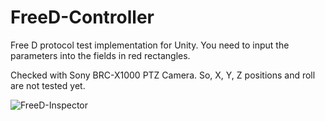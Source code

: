 # FreeD-Controller

Free D protocol test implementation for Unity.
You need to input the parameters into the fields in red rectangles.

Checked with Sony BRC-X1000 PTZ Camera. So, X, Y, Z positions and roll are not tested yet.


 ![FreeD-Inspector](https://user-images.githubusercontent.com/4477357/206056270-2a366715-9fb1-46c7-a4c6-d28be9ad1524.png)

